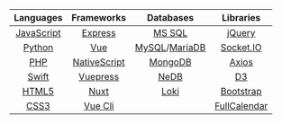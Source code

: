 | Languages                                                    |  Frameworks                                   | Databases                                                       | Libraries                                |
| :----------------------------------------------------------: | :-------------------------------------------: | :-------------------------------------------------------------: | :--------------------------------------: |
| [JavaScript](https://en.wikipedia.org/wiki/JavaScript)       | [Express](https://expressjs.com/)             | [MS SQL](https://www.microsoft.com/en-us/sql-server)            | [jQuery](https://jquery.com/)            |
| [Python](https://www.python.org/)                            | [Vue](https://vuejs.org/)                     | [MySQL](https://www.mysql.com/)/[MariaDB](https://mariadb.org/) | [Socket.IO](https://socket.io/)          |
| [PHP](https://www.php.net/)                                  | [NativeScript](https://www.nativescript.org/) | [MongoDB](https://www.mongodb.com/)                             | [Axios](https://github.com/axios/axios)  |
| [Swift](https://developer.apple.com/swift/)                  | [Vuepress](https://vuepress.vuejs.org/)       | [NeDB](https://github.com/louischatriot/nedb)                   | [D3](https://d3js.org/)                  |
| [HTML5](https://en.wikipedia.org/wiki/HTML5)                 | [Nuxt](https://nuxtjs.org/)                   | [Loki](https://techfort.github.io/LokiJS/)                      | [Bootstrap](https://getbootstrap.com/)   |
| [CSS3](https://en.wikipedia.org/wiki/Cascading_Style_Sheets) | [Vue Cli](https://cli.vuejs.org/)             |                                                                 | [FullCalendar](https://fullcalendar.io/) |
